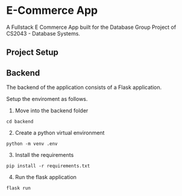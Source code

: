 # E-Commerce App

A Fullstack E Commerce App built for the Database Group Project of CS2043 - Database Systems.


## Project Setup

## Backend

The backend of the application consists of a Flask application.

Setup the enviroment as follows.

1. Move into the backend folder
```
cd backend
```

2. Create a python virtual environment
```
python -m venv .env
```

3. Install the requirements
```
pip install -r requirements.txt
```

4. Run the flask application
```
flask run
```
